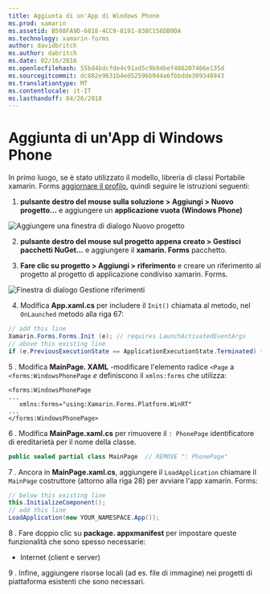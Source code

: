 ```yaml
---
title: Aggiunta di un'App di Windows Phone
ms.prod: xamarin
ms.assetid: B598FA9D-6818-4CC9-8191-838C156DB9DA
ms.technology: xamarin-forms
author: davidbritch
ms.author: dabritch
ms.date: 02/16/2016
ms.openlocfilehash: 55bd4bdcfde4c91ad5c9b94bef486207466e135d
ms.sourcegitcommit: dc882e9631b4ed52596b944a6fbbdde309346943
ms.translationtype: MT
ms.contentlocale: it-IT
ms.lasthandoff: 04/26/2018
---
```

# <a name="adding-a-windows-phone-app"></a>Aggiunta di un'App di Windows Phone


In primo luogo, se è stato utilizzato il modello, libreria di classi Portabile xamarin. Forms [aggiornare il profilo](~/xamarin-forms/platform/windows/installation/index.md), quindi seguire le istruzioni seguenti:

1. **pulsante destro del mouse sulla soluzione > Aggiungi > Nuovo progetto...**  e aggiungere un **applicazione vuota (Windows Phone)**

  ![](phone-images/add-wp81.png "Aggiungere una finestra di dialogo Nuovo progetto")

2. **pulsante destro del mouse sul progetto appena creato > Gestisci pacchetti NuGet...**  e aggiungere il **xamarin. Forms** pacchetto.

3. **Fare clic su progetto > Aggiungi > riferimento** e creare un riferimento al progetto al progetto di applicazione condiviso xamarin. Forms.

  ![](phone-images/addref.png "Finestra di dialogo Gestione riferimenti")

4. Modifica **App.xaml.cs** per includere il `Init()` chiamata al metodo, nel `OnLaunched` metodo alla riga 67:

```csharp
// add this line
Xamarin.Forms.Forms.Init (e); // requires LaunchActivatedEventArgs
// above this existing line
if (e.PreviousExecutionState == ApplicationExecutionState.Terminated) {}
```

 5 . Modifica **MainPage. XAML** -modificare l'elemento radice `<Page` a `<forms:WindowsPhonePage` *e* definiscono il `xmlns:forms` che utilizza:

```xaml
<forms:WindowsPhonePage
...
   xmlns:forms="using:Xamarin.Forms.Platform.WinRT"
...
</forms:WindowsPhonePage>
```

 6 . Modifica **MainPage.xaml.cs** per rimuovere il `: PhonePage` identificatore di ereditarietà per il nome della classe.

```csharp
public sealed partial class MainPage  // REMOVE ": PhonePage"
```

 7 . Ancora in **MainPage.xaml.cs**, aggiungere il `LoadApplication` chiamare il `MainPage` costruttore (attorno alla riga 28) per avviare l'app xamarin. Forms:

```csharp
// below this existing line
this.InitializeComponent();
// add this line
LoadApplication(new YOUR_NAMESPACE.App());
```

8 . Fare doppio clic su **package. appxmanifest** per impostare queste funzionalità che sono spesso necessarie:

  * Internet (client e server)

9 . Infine, aggiungere risorse locali (ad es. file di immagine) nei progetti di piattaforma esistenti che sono necessari.

